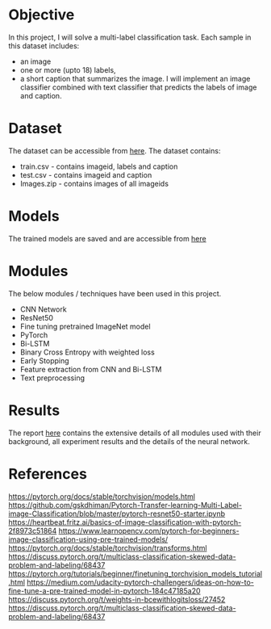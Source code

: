 # Objective

In this project, I will solve a multi-label classification task. Each sample in this dataset includes:
* an image
* one or more (upto 18) labels,
* a short caption that summarizes the image.
I will implement an image classifier combined with text classifier that predicts the labels of image and caption.

# Dataset
The dataset can be accessible from [here](https://drive.google.com/drive/folders/1lIjeKO2F938ztS5vpdOdtk_sQFQ2c_I4?usp=sharing). The dataset contains:
* train.csv - contains imageid, labels and caption
* test.csv - contains imageid and caption
* Images.zip - contains images of all imageids

# Models
The trained models are saved and are accessible from [here](https://drive.google.com/drive/folders/1-PUS8HpKpCmRoJyngSWNpTFoL6mzY6xQ?usp=sharing)

# Modules
The below modules / techniques have been used in this project.
* CNN Network
* ResNet50
* Fine tuning pretrained ImageNet model
* PyTorch
* Bi-LSTM
* Binary Cross Entropy with weighted loss
* Early Stopping
* Feature extraction from CNN and Bi-LSTM
* Text preprocessing

# Results
The report [here](https://github.com/harinath0906/Multi-class-multi-label-Image-and-Text-Classification/blob/master/Project_report.pdf) contains the extensive details of all modules used with their background, all experiment results and the details of the neural network.

# References
https://pytorch.org/docs/stable/torchvision/models.html
https://github.com/gskdhiman/Pytorch-Transfer-learning-Multi-Label-image-Classification/blob/master/pytorch-resnet50-starter.ipynb
https://heartbeat.fritz.ai/basics-of-image-classification-with-pytorch-2f8973c51864
https://www.learnopencv.com/pytorch-for-beginners-image-classification-using-pre-trained-models/
https://pytorch.org/docs/stable/torchvision/transforms.html
https://discuss.pytorch.org/t/multiclass-classification-skewed-data-problem-and-labeling/68437
https://pytorch.org/tutorials/beginner/finetuning_torchvision_models_tutorial.html
https://medium.com/udacity-pytorch-challengers/ideas-on-how-to-fine-tune-a-pre-trained-model-in-pytorch-184c47185a20
https://discuss.pytorch.org/t/weights-in-bcewithlogitsloss/27452
https://discuss.pytorch.org/t/multiclass-classification-skewed-data-problem-and-labeling/68437
